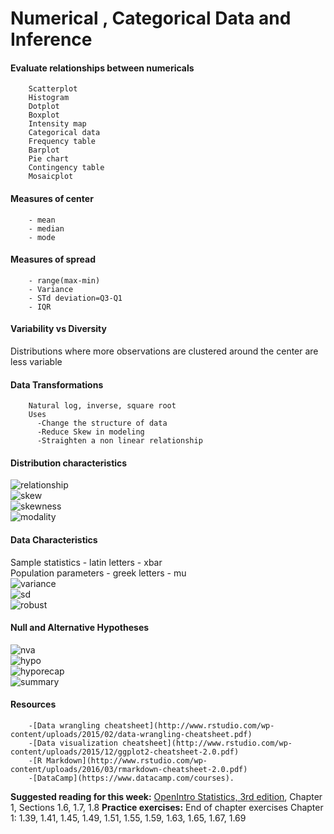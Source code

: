 # Numerical , Categorical Data and Inference

#### Evaluate relationships between numericals  
		Scatterplot  
		Histogram  
		Dotplot  
		Boxplot  
		Intensity map  
		Categorical data  
		Frequency table  
		Barplot  
		Pie chart  
		Contingency table  
		Mosaicplot  
  
#### Measures of center  
		- mean  
		- median  
		- mode  
  
#### Measures of spread  
		- range(max-min)  
		- Variance  
		- STd deviation=Q3-Q1  
		- IQR  
  
#### Variability vs Diversity  
Distributions where more observations are clustered around the center are less variable  
  
#### Data Transformations  
		Natural log, inverse, square root  
		Uses 
		  -Change the structure of data  
		  -Reduce Skew in modeling  
		  -Straighten a non linear relationship  
      
#### Distribution characteristics  
![relationship](https://github.com/omkar-334/Probability-with-R/assets/40126336/b8362924-aa9e-4378-93a9-b8f8773351ba)  
![skew](https://github.com/omkar-334/Probability-with-R/assets/40126336/6ee7be68-68ef-460d-981c-994896e6442b)  
![skewness](https://github.com/omkar-334/Probability-with-R/assets/40126336/16eb6797-0805-4bbc-af67-a96ed46fefed)  
![modality](https://github.com/omkar-334/Probability-with-R/assets/40126336/6abb9bdc-e52c-42f7-b10a-36eab9409bcc)  

#### Data Characteristics  
Sample statistics - latin letters - xbar  
Population parameters - greek letters - mu  
![variance](https://github.com/omkar-334/Probability-with-R/assets/40126336/f21938cd-32fa-4d1d-8717-d60fb5e004c1)  
![sd](https://github.com/omkar-334/Probability-with-R/assets/40126336/23f9b738-e178-4eb9-be2d-3b5d47cba9bc)  
![robust](https://github.com/omkar-334/Probability-with-R/assets/40126336/5420fb0e-707a-4ada-9128-38091d20bf5c)  

#### Null and Alternative Hypotheses  
![nva](https://github.com/omkar-334/Probability-with-R/assets/40126336/c1ebf7ff-0f71-4c80-b179-7741e378f8a6)  
![hypo](https://github.com/omkar-334/Probability-with-R/assets/40126336/090dd301-e080-4284-9b80-4868a17162f0)  
![hyporecap](https://github.com/omkar-334/Probability-with-R/assets/40126336/62aa54a8-8e7a-4894-b495-0b6b6418b142)  
![summary](https://github.com/omkar-334/Probability-with-R/assets/40126336/69fed569-4309-4f8a-979e-25467c1dec82)  
  
#### Resources   
		-[Data wrangling cheatsheet](http://www.rstudio.com/wp-content/uploads/2015/02/data-wrangling-cheatsheet.pdf)  
		-[Data visualization cheatsheet](http://www.rstudio.com/wp-content/uploads/2015/12/ggplot2-cheatsheet-2.0.pdf)  
		-[R Markdown](http://www.rstudio.com/wp-content/uploads/2016/03/rmarkdown-cheatsheet-2.0.pdf)  
		-[DataCamp](https://www.datacamp.com/courses).  
    
**Suggested reading for this week:** [OpenIntro Statistics, 3rd edition](https://www.openintro.org/stat/textbook.php?stat_book=os), Chapter 1, Sections 1.6, 1.7, 1.8
**Practice exercises:** End of chapter exercises Chapter 1: 1.39, 1.41, 1.45, 1.49, 1.51, 1.55, 1.59, 1.63, 1.65, 1.67, 1.69
    
